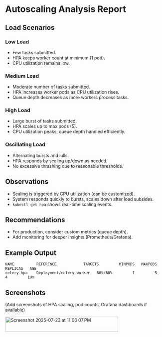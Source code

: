 # Autoscaling Analysis Report

## Load Scenarios

### Low Load
- Few tasks submitted.
- HPA keeps worker count at minimum (1 pod).
- CPU utilization remains low.

### Medium Load
- Moderate number of tasks submitted.
- HPA increases worker pods as CPU utilization rises.
- Queue depth decreases as more workers process tasks.

### High Load
- Large burst of tasks submitted.
- HPA scales up to max pods (5).
- CPU utilization peaks, queue depth handled efficiently.

### Oscillating Load
- Alternating bursts and lulls.
- HPA responds by scaling up/down as needed.
- No excessive thrashing due to reasonable thresholds.

## Observations
- Scaling is triggered by CPU utilization (can be customized).
- System responds quickly to bursts, scales down after load subsides.
- `kubectl get hpa` shows real-time scaling events.

## Recommendations
- For production, consider custom metrics (queue depth).
- Add monitoring for deeper insights (Prometheus/Grafana).

## Example Output
```
NAME          REFERENCE            TARGETS         MINPODS   MAXPODS   REPLICAS   AGE
celery-hpa    Deployment/celery-worker   80%/60%         1         5         4         10m
```

## Screenshots
(Add screenshots of HPA scaling, pod counts, Grafana dashboards if available)


<img width="362" height="48" alt="Screenshot 2025-07-23 at 11 06 07 PM" src="https://github.com/user-attachments/assets/5f1e7568-3e38-42d6-9dde-fd718f6cc417" />



